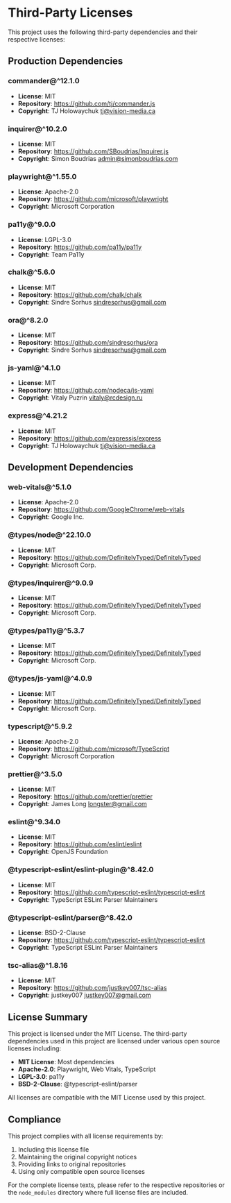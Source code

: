 # Third-Party Licenses

This project uses the following third-party dependencies and their respective licenses:

## Production Dependencies

### commander@^12.1.0
- **License**: MIT
- **Repository**: https://github.com/tj/commander.js
- **Copyright**: TJ Holowaychuk <tj@vision-media.ca>

### inquirer@^10.2.0
- **License**: MIT
- **Repository**: https://github.com/SBoudrias/Inquirer.js
- **Copyright**: Simon Boudrias <admin@simonboudrias.com>

### playwright@^1.55.0
- **License**: Apache-2.0
- **Repository**: https://github.com/microsoft/playwright
- **Copyright**: Microsoft Corporation

### pa11y@^9.0.0
- **License**: LGPL-3.0
- **Repository**: https://github.com/pa11y/pa11y
- **Copyright**: Team Pa11y

### chalk@^5.6.0
- **License**: MIT
- **Repository**: https://github.com/chalk/chalk
- **Copyright**: Sindre Sorhus <sindresorhus@gmail.com>

### ora@^8.2.0
- **License**: MIT
- **Repository**: https://github.com/sindresorhus/ora
- **Copyright**: Sindre Sorhus <sindresorhus@gmail.com>

### js-yaml@^4.1.0
- **License**: MIT
- **Repository**: https://github.com/nodeca/js-yaml
- **Copyright**: Vitaly Puzrin <vitaly@rcdesign.ru>

### express@^4.21.2
- **License**: MIT
- **Repository**: https://github.com/expressjs/express
- **Copyright**: TJ Holowaychuk <tj@vision-media.ca>

## Development Dependencies

### web-vitals@^5.1.0
- **License**: Apache-2.0
- **Repository**: https://github.com/GoogleChrome/web-vitals
- **Copyright**: Google Inc.

### @types/node@^22.10.0
- **License**: MIT
- **Repository**: https://github.com/DefinitelyTyped/DefinitelyTyped
- **Copyright**: Microsoft Corp.

### @types/inquirer@^9.0.9
- **License**: MIT
- **Repository**: https://github.com/DefinitelyTyped/DefinitelyTyped
- **Copyright**: Microsoft Corp.

### @types/pa11y@^5.3.7
- **License**: MIT
- **Repository**: https://github.com/DefinitelyTyped/DefinitelyTyped
- **Copyright**: Microsoft Corp.

### @types/js-yaml@^4.0.9
- **License**: MIT
- **Repository**: https://github.com/DefinitelyTyped/DefinitelyTyped
- **Copyright**: Microsoft Corp.

### typescript@^5.9.2
- **License**: Apache-2.0
- **Repository**: https://github.com/microsoft/TypeScript
- **Copyright**: Microsoft Corporation

### prettier@^3.5.0
- **License**: MIT
- **Repository**: https://github.com/prettier/prettier
- **Copyright**: James Long <longster@gmail.com>

### eslint@^9.34.0
- **License**: MIT
- **Repository**: https://github.com/eslint/eslint
- **Copyright**: OpenJS Foundation

### @typescript-eslint/eslint-plugin@^8.42.0
- **License**: MIT
- **Repository**: https://github.com/typescript-eslint/typescript-eslint
- **Copyright**: TypeScript ESLint Parser Maintainers

### @typescript-eslint/parser@^8.42.0
- **License**: BSD-2-Clause
- **Repository**: https://github.com/typescript-eslint/typescript-eslint
- **Copyright**: TypeScript ESLint Parser Maintainers

### tsc-alias@^1.8.16
- **License**: MIT
- **Repository**: https://github.com/justkey007/tsc-alias
- **Copyright**: justkey007 <justkey007@gmail.com>

## License Summary

This project is licensed under the MIT License. The third-party dependencies used in this project are licensed under various open source licenses including:

- **MIT License**: Most dependencies
- **Apache-2.0**: Playwright, Web Vitals, TypeScript
- **LGPL-3.0**: pa11y
- **BSD-2-Clause**: @typescript-eslint/parser

All licenses are compatible with the MIT License used by this project.

## Compliance

This project complies with all license requirements by:
1. Including this license file
2. Maintaining the original copyright notices
3. Providing links to original repositories
4. Using only compatible open source licenses

For the complete license texts, please refer to the respective repositories or the `node_modules` directory where full license files are included. 